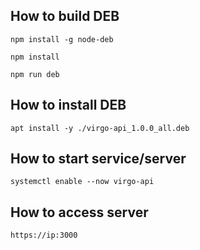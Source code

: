 How to build DEB
---
`npm install -g node-deb`

`npm install`

`npm run deb`


How to install DEB
---
`apt install -y ./virgo-api_1.0.0_all.deb`


How to start service/server
---
`systemctl enable --now virgo-api`


How to access server
---
`https://ip:3000`
